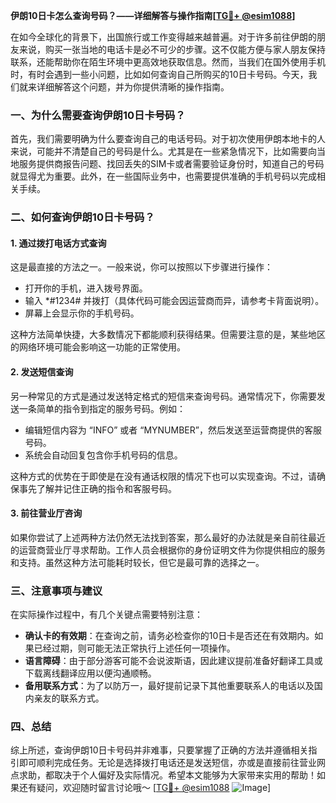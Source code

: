 **伊朗10日卡怎么查询号码？——详细解答与操作指南[[TG💪+ @esim1088](https://t.me/s/esim1088)]**

在如今全球化的背景下，出国旅行或工作变得越来越普遍。对于许多前往伊朗的朋友来说，购买一张当地的电话卡是必不可少的步骤。这不仅能方便与家人朋友保持联系，还能帮助你在陌生环境中更高效地获取信息。然而，当我们在国外使用手机时，有时会遇到一些小问题，比如如何查询自己所购买的10日卡号码。今天，我们就来详细解答这个问题，并为你提供清晰的操作指南。

### 一、为什么需要查询伊朗10日卡号码？

首先，我们需要明确为什么要查询自己的电话号码。对于初次使用伊朗本地卡的人来说，可能并不清楚自己的号码是什么。尤其是在一些紧急情况下，比如需要向当地服务提供商报告问题、找回丢失的SIM卡或者需要验证身份时，知道自己的号码就显得尤为重要。此外，在一些国际业务中，也需要提供准确的手机号码以完成相关手续。

### 二、如何查询伊朗10日卡号码？

#### 1. 通过拨打电话方式查询

这是最直接的方法之一。一般来说，你可以按照以下步骤进行操作：

- 打开你的手机，进入拨号界面。
- 输入 *#1234# 并拨打（具体代码可能会因运营商而异，请参考卡背面说明）。
- 屏幕上会显示你的手机号码。

这种方法简单快捷，大多数情况下都能顺利获得结果。但需要注意的是，某些地区的网络环境可能会影响这一功能的正常使用。

#### 2. 发送短信查询

另一种常见的方式是通过发送特定格式的短信来查询号码。通常情况下，你需要发送一条简单的指令到指定的服务号码。例如：

- 编辑短信内容为 “INFO” 或者 “MYNUMBER”，然后发送至运营商提供的客服号码。
- 系统会自动回复包含你手机号码的信息。

这种方式的优势在于即使是在没有通话权限的情况下也可以实现查询。不过，请确保事先了解并记住正确的指令和客服号码。

#### 3. 前往营业厅咨询

如果你尝试了上述两种方法仍然无法找到答案，那么最好的办法就是亲自前往最近的运营商营业厅寻求帮助。工作人员会根据你的身份证明文件为你提供相应的服务和支持。虽然这种方法可能耗时较长，但它是最可靠的选择之一。

### 三、注意事项与建议

在实际操作过程中，有几个关键点需要特别注意：

- **确认卡的有效期**：在查询之前，请务必检查你的10日卡是否还在有效期内。如果已经过期，则可能无法正常执行上述任何一项操作。
- **语言障碍**：由于部分游客可能不会说波斯语，因此建议提前准备好翻译工具或下载离线翻译应用以便沟通顺畅。
- **备用联系方式**：为了以防万一，最好提前记录下其他重要联系人的电话以及国内亲友的联系方式。

### 四、总结

综上所述，查询伊朗10日卡号码并非难事，只要掌握了正确的方法并遵循相关指引即可顺利完成任务。无论是选择拨打电话还是发送短信，亦或是直接前往营业网点求助，都取决于个人偏好及实际情况。希望本文能够为大家带来实用的帮助！如果还有疑问，欢迎随时留言讨论哦～ [[TG💪+ @esim1088](https://t.me/s/esim1088) ![Image](https://i.postimg.cc/4NQfJmqS/Snipaste-2025-05-13-00-14-12.png)]